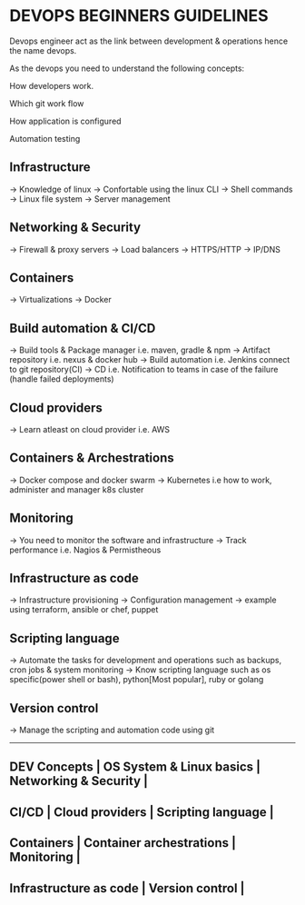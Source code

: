 # DEVOPS BEGINNERS GUIDELINES
Devops engineer act as the link between development & operations hence the name devops.


As the devops you need to understand the following concepts:

How developers work.

Which git work flow

How application is configured

Automation testing


## Infrastructure
-> Knowledge of linux
-> Confortable using the linux CLI
-> Shell commands
-> Linux file system
-> Server management


## Networking & Security
-> Firewall & proxy servers
-> Load balancers
-> HTTPS/HTTP
-> IP/DNS

## Containers
-> Virtualizations
-> Docker

## Build automation & CI/CD
-> Build tools & Package manager i.e. maven, gradle & npm
-> Artifact repository i.e. nexus & docker hub
-> Build automation i.e. Jenkins connect to git repository(CI)
-> CD i.e. Notification to teams in case of the failure (handle failed deployments)

## Cloud providers
-> Learn atleast on cloud provider i.e. AWS

## Containers & Archestrations
-> Docker compose and docker swarm
-> Kubernetes i.e how to work, administer and manager k8s cluster

## Monitoring
-> You need to monitor the software and infrastructure
-> Track performance i.e. Nagios & Permistheous

## Infrastructure as code
-> Infrastructure provisioning
-> Configuration management
-> example using terraform, ansible or chef, puppet

## Scripting language
-> Automate the tasks for development and operations such as backups, cron jobs & system monitoring
-> Know scripting language such as os specific(power shell or bash), python[Most popular], ruby or golang

## Version control
-> Manage the scripting and automation code using git


-------------------------------------------------------------------
DEV Concepts   | OS System & Linux basics | Networking & Security  |
-------------------------------------------------------------------
CI/CD          | Cloud providers          | Scripting language     |
-------------------------------------------------------------------
Containers     | Container archestrations | Monitoring             |
-------------------------------------------------------------------
Infrastructure as code      |     Version control                  |
--------------------------------------------------------------------
